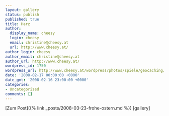 ```yaml
---
layout: gallery
status: publish
published: true
title: Harz
author:
  display_name: cheesy
  login: cheesy
  email: christine@cheesy.at
  url: http://www.cheesy.at/
author_login: cheesy
author_email: christine@cheesy.at
author_url: http://www.cheesy.at/
wordpress_id: 1750
wordpress_url: http://www.cheesy.at/wordpress/photos/spiele/geocaching/2008-2009/harz/
date: '2008-02-17 00:00:00 +0000'
date_gmt: '2008-02-16 23:00:00 +0000'
categories:
- Uncategorized
comments: []
---
```


[Zum Post]({% link _posts/2008-03-23-frohe-ostern.md %})
[gallery]<!--:-->
